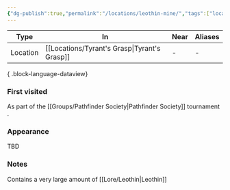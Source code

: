 ```yaml
---
{"dg-publish":true,"permalink":"/locations/leothin-mine/","tags":["location"],"noteIcon":"location"}
---
```


| Type     | In                 | Near | Aliases |
| -------- | ------------------ | ---- | ------- |
| Location | [[Locations/Tyrant's Grasp\|Tyrant's Grasp]] | \-   | \-      |

{ .block-language-dataview}
### First visited
As part of the [[Groups/Pathfinder Society\|Pathfinder Society]] tournament .
### Appearance
TBD
### Notes
Contains a very large amount of [[Lore/Leothin\|Leothin]]